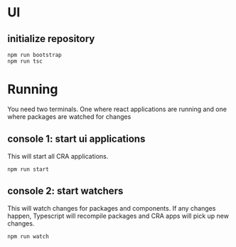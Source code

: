 # UI

## initialize repository
```
npm run bootstrap
npm run tsc
```

# Running
You need two terminals. One where react applications are running and one where packages are watched for changes

## console 1: start ui applications
This will start all CRA applications.
```
npm run start
```

## console 2: start watchers
This will watch changes for packages and components. If any changes happen, Typescript will recompile packages and CRA apps will pick up new changes.
```
npm run watch
```
